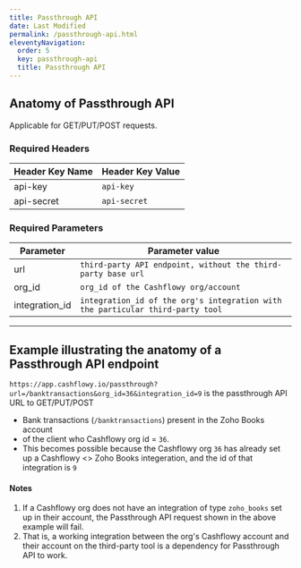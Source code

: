 ```yaml
---
title: Passthrough API
date: Last Modified 
permalink: /passthrough-api.html
eleventyNavigation:
  order: 5
  key: passthrough-api
  title: Passthrough API
---
```

## Anatomy of Passthrough API

Applicable for GET/PUT/POST requests.

### Required Headers
| **Header Key Name** | **Header Key Value** |
|---------------------|-----------------------|
| api-key             | `api-key`           |
| api-secret          | `api-secret`        |

### Required Parameters
| **Parameter**  | **Parameter value**                                                              |
|----------------|----------------------------------------------------------------------------------|
| url            | `third-party API endpoint, without the third-party base url`                  |
| org_id         | `org_id of the Cashflowy org/account`                                          |
| integration_id | `integration_id of the org's integration with the particular third-party tool` |
---
## Example illustrating the anatomy of a Passthrough API endpoint
`https://app.cashflowy.io/passthrough?url=/banktransactions&org_id=36&integration_id=9` is the passthrough API URL to GET/PUT/POST
* Bank transactions (`/banktransactions`) present in the Zoho Books account
* of the client who Cashflowy org id = `36`.
* This becomes possible because the Cashflowy org `36` has already set up a Cashflowy <> Zoho Books integeration, and the id of that integration is `9`

#### Notes
1. If a Cashflowy org does not have an integration of type `zoho_books` set up in their account, the Passthrough API request shown in the above example will fail. 
2. That is, a working integration between the org's Cashflowy account and their account on the third-party tool is a dependency for Passthrough API to work.